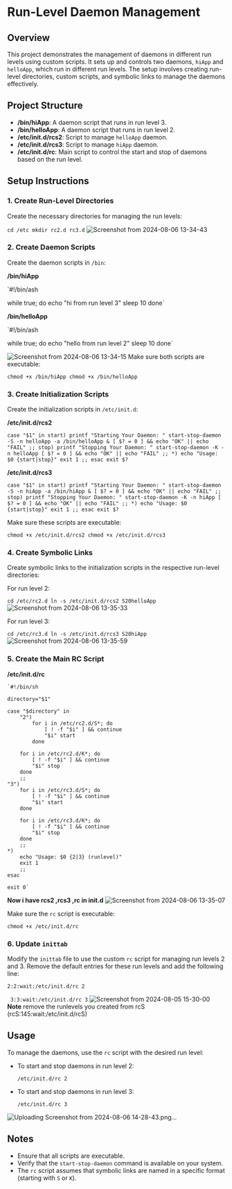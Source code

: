 # Run-Level Daemon Management

## Overview

This project demonstrates the management of daemons in different run levels using custom scripts. It sets up and controls two daemons, `hiApp` and `helloApp`, which run in different run levels. The setup involves creating run-level directories, custom scripts, and symbolic links to manage the daemons effectively.

## Project Structure

-   **/bin/hiApp**: A daemon script that runs in run level 3.
-   **/bin/helloApp**: A daemon script that runs in run level 2.
-   **/etc/init.d/rcs2**: Script to manage `helloApp` daemon.
-   **/etc/init.d/rcs3**: Script to manage `hiApp` daemon.
-   **/etc/init.d/rc**: Main script to control the start and stop of daemons based on the run level.

## Setup Instructions

### 1. Create Run-Level Directories

Create the necessary directories for managing the run levels:

`cd /etc
mkdir rc2.d rc3.d` 
![Screenshot from 2024-08-06 13-34-43](https://github.com/user-attachments/assets/396d197e-3b34-4b85-986e-46d8b50b9dab)


### 2. Create Daemon Scripts

Create the daemon scripts in `/bin`:

**/bin/hiApp**

`#!/bin/ash

while true; do
    echo "hi from run level 3"
    sleep 10
done` 


**/bin/helloApp**


`#!/bin/ash

while true; do
    echo "hello from run level 2"
    sleep 10
done` 

![Screenshot from 2024-08-06 13-34-15](https://github.com/user-attachments/assets/d0580ca9-a1fa-45e6-b06b-9dd17369ae72)
Make sure both scripts are executable:


`chmod +x /bin/hiApp
chmod +x /bin/helloApp` 



### 3. Create Initialization Scripts

Create the initialization scripts in `/etc/init.d`:

**/etc/init.d/rcs2**

`case "$1" in
  start)
    printf "Starting Your Daemon: "
    start-stop-daemon -S -n helloApp -a /bin/helloApp &
    [ $? = 0 ] && echo "OK" || echo "FAIL"
    ;;
  stop)
    printf "Stopping Your Daemon: "
    start-stop-daemon -K -n helloApp
    [ $? = 0 ] && echo "OK" || echo "FAIL"
    ;;
  *)
    echo "Usage: $0 {start|stop}"
    exit 1
    ;;
esac
exit $?` 

**/etc/init.d/rcs3**


`case "$1" in
  start)
    printf "Starting Your Daemon: "
    start-stop-daemon -S -n hiApp -a /bin/hiApp &
    [ $? = 0 ] && echo "OK" || echo "FAIL"
    ;;
  stop)
    printf "Stopping Your Daemon: "
    start-stop-daemon -K -n hiApp
    [ $? = 0 ] && echo "OK" || echo "FAIL"
    ;;
  *)
    echo "Usage: $0 {start|stop}"
    exit 1
    ;;
esac
exit $?` 

Make sure these scripts are executable:

`chmod +x /etc/init.d/rcs2
chmod +x /etc/init.d/rcs3` 

### 4. Create Symbolic Links

Create symbolic links to the initialization scripts in the respective run-level directories:

For run level 2: 

`cd /etc/rc2.d
ln -s /etc/init.d/rcs2 S20helloApp` 
![Screenshot from 2024-08-06 13-35-33](https://github.com/user-attachments/assets/015b2f0f-aaa4-4727-9dca-55a6f6171231)

For run level 3:

`cd /etc/rc3.d
ln -s /etc/init.d/rcs3 S20hiApp` 
![Screenshot from 2024-08-06 13-35-59](https://github.com/user-attachments/assets/e99dbc3b-06f2-4f0d-aba6-9782c5c32cd1)

### 5. Create the Main RC Script

**/etc/init.d/rc**

	`#!/bin/sh

	directory="$1"

	case "$directory" in
	    "2")
	        for i in /etc/rc2.d/S*; do
	            [ ! -f "$i" ] && continue
	            "$i" start 
	        done

        for i in /etc/rc2.d/K*; do
            [ ! -f "$i" ] && continue
            "$i" stop 
        done
        ;;
    "3")
        for i in /etc/rc3.d/S*; do
            [ ! -f "$i" ] && continue
            "$i" start 
        done

        for i in /etc/rc3.d/K*; do
            [ ! -f "$i" ] && continue
            "$i" stop 
        done
        ;;
    *)
        echo "Usage: $0 {2|3} (runlevel)"
        exit 1
        ;;
	esac

	exit 0` 
**Now i have rcs2 ,rcs3 ,rc in init.d**
![Screenshot from 2024-08-06 13-35-07](https://github.com/user-attachments/assets/c5ba3ac5-940d-45be-be12-f4b00f258f11)

Make sure the `rc` script is executable:

`chmod +x /etc/init.d/rc` 

### 6. Update `inittab`

Modify the `inittab` file to use the custom `rc` script for managing run levels 2 and 3. Remove the default entries for these run levels and add the following line:

`2:2:wait:/etc/init.d/rc 2` 

` 3:3:wait:/etc/init.d/rc 3` 
![Screenshot from 2024-08-05 15-30-00](https://github.com/user-attachments/assets/08ad06f1-ddd4-41e0-944f-67fe7bd30214)
**Note** remove the runlevels you created from rcS (rcS:145:wait:/etc/init.d/rcS)
## Usage

To manage the daemons, use the `rc` script with the desired run level:

-   To start and stop daemons in run level 2:
    
    `/etc/init.d/rc 2` 
    
-   To start and stop daemons in run level 3:

    `/etc/init.d/rc 3` 
    
![Uploading Screenshot from 2024-08-06 14-28-43.png…]()

## Notes

-   Ensure that all scripts are executable.
-   Verify that the `start-stop-daemon` command is available on your system.
-   The `rc` script assumes that symbolic links are named in a specific format (starting with `S` or `K`).
